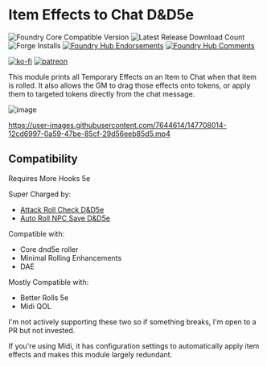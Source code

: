 # Item Effects to Chat D&D5e

![Foundry Core Compatible Version](https://img.shields.io/badge/dynamic/json.svg?url=https%3A%2F%2Fraw.githubusercontent.com%2FElfFriend-DnD%2Ffoundryvtt-item-effects-to-chat-5e%2Fmain%2Fmodule.json&label=Foundry%20Version&query=$.compatibleCoreVersion&colorB=orange)
![Latest Release Download Count](https://img.shields.io/badge/dynamic/json?label=Downloads@latest&query=assets%5B1%5D.download_count&url=https%3A%2F%2Fapi.github.com%2Frepos%2FElfFriend-DnD%2Ffoundryvtt-item-effects-to-chat-5e%2Freleases%2Flatest)
![Forge Installs](https://img.shields.io/badge/dynamic/json?label=Forge%20Installs&query=package.installs&suffix=%25&url=https%3A%2F%2Fforge-vtt.com%2Fapi%2Fbazaar%2Fpackage%2Fitem-effects-to-chat-5e&colorB=4aa94a)
[![Foundry Hub Endorsements](https://img.shields.io/endpoint?logoColor=white&url=https%3A%2F%2Fwww.foundryvtt-hub.com%2Fwp-json%2Fhubapi%2Fv1%2Fpackage%2Fitem-effects-to-chat-5e%2Fshield%2Fendorsements)](https://www.foundryvtt-hub.com/package/item-effects-to-chat-5e/)
[![Foundry Hub Comments](https://img.shields.io/endpoint?logoColor=white&url=https%3A%2F%2Fwww.foundryvtt-hub.com%2Fwp-json%2Fhubapi%2Fv1%2Fpackage%2Fitem-effects-to-chat-5e%2Fshield%2Fcomments)](https://www.foundryvtt-hub.com/package/item-effects-to-chat-5e/)

[![ko-fi](https://img.shields.io/badge/-buy%20me%20a%20coke-%23FF5E5B)](https://ko-fi.com/elffriend)
[![patreon](https://img.shields.io/badge/-patreon-%23FF424D)](https://www.patreon.com/ElfFriend_DnD)

This module prints all Temporary Effects on an Item to Chat when that item is rolled. It also allows the GM to drag those effects onto tokens, or apply them to targeted tokens directly from the chat message.

![image](https://user-images.githubusercontent.com/7644614/147707503-713858cc-fd30-4d31-b320-3123ee612429.png)


https://user-images.githubusercontent.com/7644614/147708014-12cd6997-0a59-47be-85cf-29d56eeb85d5.mp4


## Compatibility

Requires More Hooks 5e

Super Charged by:
- [Attack Roll Check D&D5e](https://github.com/ElfFriend-DnD/foundryvtt-attack-roll-check-5e)
- [Auto Roll NPC Save D&D5e](https://github.com/ElfFriend-DnD/foundryvtt-auto-roll-npc-save-5e)

Compatible with:
- Core dnd5e roller
- Minimal Rolling Enhancements
- DAE

Mostly Compatible with:
- Better Rolls 5e
- Midi QOL

I'm not actively supporting these two so if something breaks, I'm open to a PR but not invested.

If you're using Midi, it has configuration settings to automatically apply item effects and makes this module largely redundant.
